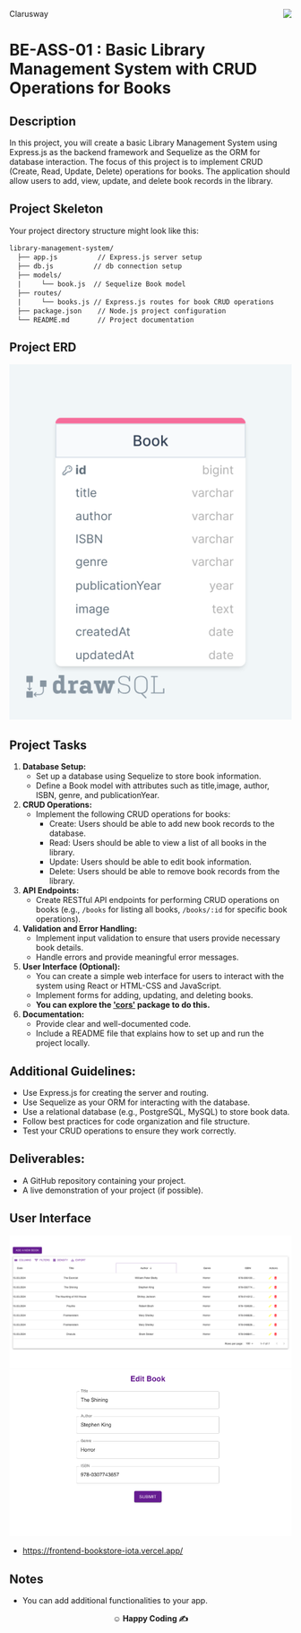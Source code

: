 <p>Clarusway<img align="right"
  src="https://secure.meetupstatic.com/photos/event/3/1/b/9/600_488352729.jpeg"  width="15px"></p>

# BE-ASS-01 : Basic Library Management System with CRUD Operations for Books

## Description

In this project, you will create a basic Library Management System using Express.js as the backend framework and Sequelize as the ORM for database interaction. The focus of this project is to implement CRUD (Create, Read, Update, Delete) operations for books. The application should allow users to add, view, update, and delete book records in the library.

## Project Skeleton

Your project directory structure might look like this:

```
library-management-system/
  ├── app.js          // Express.js server setup
  ├── db.js          // db connection setup
  ├── models/
  |     └── book.js  // Sequelize Book model
  ├── routes/
  |     └── books.js // Express.js routes for book CRUD operations
  ├── package.json    // Node.js project configuration
  └── README.md       // Project documentation
```

## Project ERD

![erd](./erd.png)

## Project Tasks

1. **Database Setup:**
   - Set up a database using Sequelize to store book information.
   - Define a Book model with attributes such as title,image, author, ISBN, genre, and publicationYear.
2. **CRUD Operations:**
   - Implement the following CRUD operations for books:
     - Create: Users should be able to add new book records to the database.
     - Read: Users should be able to view a list of all books in the library.
     - Update: Users should be able to edit book information.
     - Delete: Users should be able to remove book records from the library.
3. **API Endpoints:**
   - Create RESTful API endpoints for performing CRUD operations on books (e.g., `/books` for listing all books, `/books/:id` for specific book operations).
4. **Validation and Error Handling:**
   - Implement input validation to ensure that users provide necessary book details.
   - Handle errors and provide meaningful error messages.
5. **User Interface (Optional):**
   - You can create a simple web interface for users to interact with the system using React or HTML-CSS and JavaScript.
   - Implement forms for adding, updating, and deleting books.
   - **You can explore the ['cors'](https://www.npmjs.com/package/cors) package to do this.**
6. **Documentation:**
   - Provide clear and well-documented code.
   - Include a README file that explains how to set up and run the project locally.

## **Additional Guidelines:**

- Use Express.js for creating the server and routing.
- Use Sequelize as your ORM for interacting with the database.
- Use a relational database (e.g., PostgreSQL, MySQL) to store book data.
- Follow best practices for code organization and file structure.
- Test your CRUD operations to ensure they work correctly.

## **Deliverables:**

- A GitHub repository containing your project.
- A live demonstration of your project (if possible).

## User Interface

![bookList](./bookStore.png)
![editBook](./editBook.png)

- https://frontend-bookstore-iota.vercel.app/

## Notes

- You can add additional functionalities to your app.

**<p align="center">&#9786; Happy Coding &#9997;</p>**
